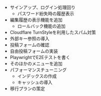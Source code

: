 - サインアップ、ログイン処理回り
  - パスワード紛失時の履歴表示
- 編集履歴の表示機能を追加
  - ロールバック機能の追加
- Cloudflare TurnStyleを利用したスパム対策
- 外部キー参照の導入
- 投稿フォームの確認
- 自由投稿フォームの実装
- PlaywrightでE2Eテストを書く
- そのほかのメニューを追加
- パフォーマンスチューニング
  - インデックスの作成
  - キャッシュの導入
- 移行プランの策定